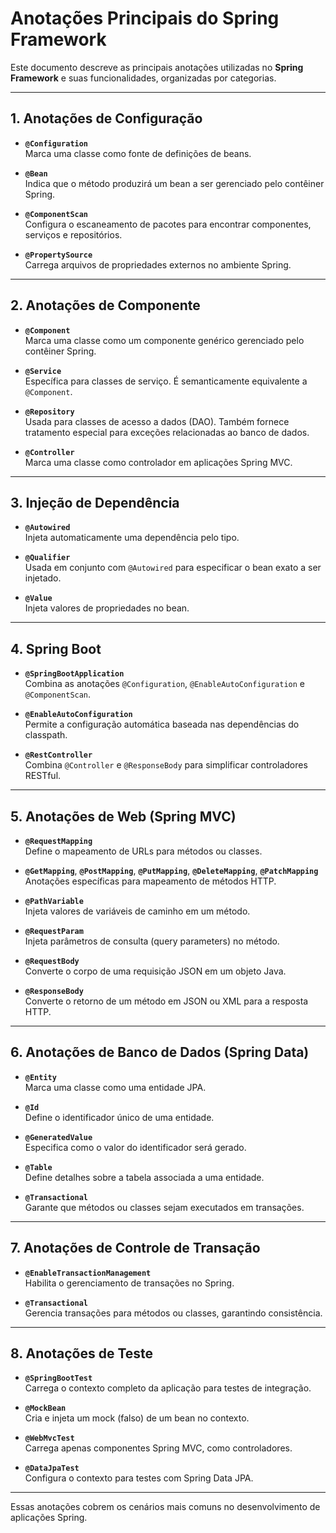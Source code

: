 # Anotações Principais do Spring Framework

Este documento descreve as principais anotações utilizadas no **Spring Framework** e suas funcionalidades, organizadas por categorias.

---

## 1. **Anotações de Configuração**

- **`@Configuration`**  
  Marca uma classe como fonte de definições de beans.

- **`@Bean`**  
  Indica que o método produzirá um bean a ser gerenciado pelo contêiner Spring.

- **`@ComponentScan`**  
  Configura o escaneamento de pacotes para encontrar componentes, serviços e repositórios.

- **`@PropertySource`**  
  Carrega arquivos de propriedades externos no ambiente Spring.

---

## 2. **Anotações de Componente**

- **`@Component`**  
  Marca uma classe como um componente genérico gerenciado pelo contêiner Spring.

- **`@Service`**  
  Específica para classes de serviço. É semanticamente equivalente a `@Component`.

- **`@Repository`**  
  Usada para classes de acesso a dados (DAO). Também fornece tratamento especial para exceções relacionadas ao banco de dados.

- **`@Controller`**  
  Marca uma classe como controlador em aplicações Spring MVC.

---

## 3. **Injeção de Dependência**

- **`@Autowired`**  
  Injeta automaticamente uma dependência pelo tipo.

- **`@Qualifier`**  
  Usada em conjunto com `@Autowired` para especificar o bean exato a ser injetado.

- **`@Value`**  
  Injeta valores de propriedades no bean.

---

## 4. **Spring Boot**

- **`@SpringBootApplication`**  
  Combina as anotações `@Configuration`, `@EnableAutoConfiguration` e `@ComponentScan`.

- **`@EnableAutoConfiguration`**  
  Permite a configuração automática baseada nas dependências do classpath.

- **`@RestController`**  
  Combina `@Controller` e `@ResponseBody` para simplificar controladores RESTful.

---

## 5. **Anotações de Web (Spring MVC)**

- **`@RequestMapping`**  
  Define o mapeamento de URLs para métodos ou classes.

- **`@GetMapping`**, **`@PostMapping`**, **`@PutMapping`**, **`@DeleteMapping`**, **`@PatchMapping`**  
  Anotações específicas para mapeamento de métodos HTTP.

- **`@PathVariable`**  
  Injeta valores de variáveis de caminho em um método.

- **`@RequestParam`**  
  Injeta parâmetros de consulta (query parameters) no método.

- **`@RequestBody`**  
  Converte o corpo de uma requisição JSON em um objeto Java.

- **`@ResponseBody`**  
  Converte o retorno de um método em JSON ou XML para a resposta HTTP.

---

## 6. **Anotações de Banco de Dados (Spring Data)**

- **`@Entity`**  
  Marca uma classe como uma entidade JPA.

- **`@Id`**  
  Define o identificador único de uma entidade.

- **`@GeneratedValue`**  
  Especifica como o valor do identificador será gerado.

- **`@Table`**  
  Define detalhes sobre a tabela associada a uma entidade.

- **`@Transactional`**  
  Garante que métodos ou classes sejam executados em transações.

---

## 7. **Anotações de Controle de Transação**

- **`@EnableTransactionManagement`**  
  Habilita o gerenciamento de transações no Spring.

- **`@Transactional`**  
  Gerencia transações para métodos ou classes, garantindo consistência.

---

## 8. **Anotações de Teste**

- **`@SpringBootTest`**  
  Carrega o contexto completo da aplicação para testes de integração.

- **`@MockBean`**  
  Cria e injeta um mock (falso) de um bean no contexto.

- **`@WebMvcTest`**  
  Carrega apenas componentes Spring MVC, como controladores.

- **`@DataJpaTest`**  
  Configura o contexto para testes com Spring Data JPA.

---

Essas anotações cobrem os cenários mais comuns no desenvolvimento de aplicações Spring. 
